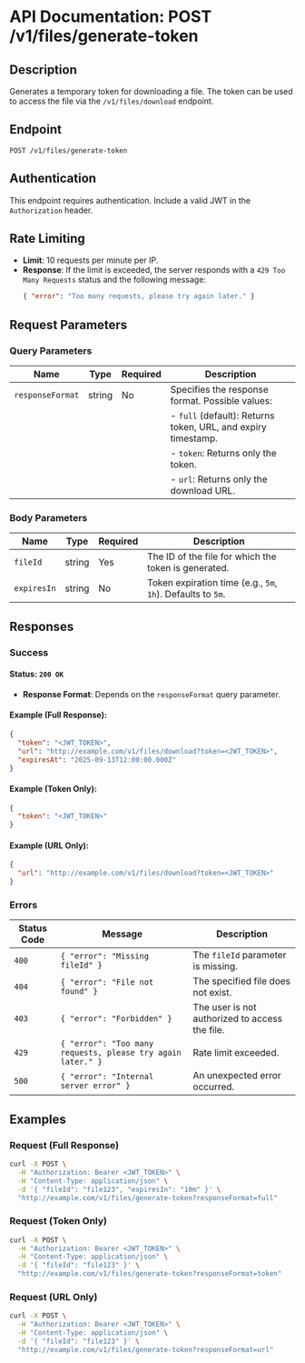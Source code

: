 # API Documentation: POST /v1/files/generate-token

## Description
Generates a temporary token for downloading a file. The token can be used to access the file via the `/v1/files/download` endpoint.

## Endpoint
`POST /v1/files/generate-token`

## Authentication
This endpoint requires authentication. Include a valid JWT in the `Authorization` header.

## Rate Limiting
- **Limit**: 10 requests per minute per IP.
- **Response**: If the limit is exceeded, the server responds with a `429 Too Many Requests` status and the following message:
  ```json
  { "error": "Too many requests, please try again later." }
  ```

## Request Parameters
### Query Parameters
| Name            | Type   | Required | Description                                      |
|-----------------|--------|----------|--------------------------------------------------|
| `responseFormat`| string | No       | Specifies the response format. Possible values: |
|                 |        |          | - `full` (default): Returns token, URL, and expiry timestamp. |
|                 |        |          | - `token`: Returns only the token.              |
|                 |        |          | - `url`: Returns only the download URL.         |

### Body Parameters
| Name      | Type   | Required | Description                                      |
|-----------|--------|----------|--------------------------------------------------|
| `fileId`  | string | Yes      | The ID of the file for which the token is generated. |
| `expiresIn` | string | No       | Token expiration time (e.g., `5m`, `1h`). Defaults to `5m`. |

## Responses
### Success
#### Status: `200 OK`
- **Response Format**: Depends on the `responseFormat` query parameter.

#### Example (Full Response):
```json
{
  "token": "<JWT_TOKEN>",
  "url": "http://example.com/v1/files/download?token=<JWT_TOKEN>",
  "expiresAt": "2025-09-13T12:00:00.000Z"
}
```

#### Example (Token Only):
```json
{
  "token": "<JWT_TOKEN>"
}
```

#### Example (URL Only):
```json
{
  "url": "http://example.com/v1/files/download?token=<JWT_TOKEN>"
}
```

### Errors
| Status Code | Message                                   | Description                                      |
|-------------|-------------------------------------------|--------------------------------------------------|
| `400`       | `{ "error": "Missing fileId" }`         | The `fileId` parameter is missing.              |
| `404`       | `{ "error": "File not found" }`        | The specified file does not exist.              |
| `403`       | `{ "error": "Forbidden" }`             | The user is not authorized to access the file.  |
| `429`       | `{ "error": "Too many requests, please try again later." }` | Rate limit exceeded. |
| `500`       | `{ "error": "Internal server error" }` | An unexpected error occurred.                   |

## Examples
### Request (Full Response)
```bash
curl -X POST \
  -H "Authorization: Bearer <JWT_TOKEN>" \
  -H "Content-Type: application/json" \
  -d '{ "fileId": "file123", "expiresIn": "10m" }' \
  "http://example.com/v1/files/generate-token?responseFormat=full"
```

### Request (Token Only)
```bash
curl -X POST \
  -H "Authorization: Bearer <JWT_TOKEN>" \
  -H "Content-Type: application/json" \
  -d '{ "fileId": "file123" }' \
  "http://example.com/v1/files/generate-token?responseFormat=token"
```

### Request (URL Only)
```bash
curl -X POST \
  -H "Authorization: Bearer <JWT_TOKEN>" \
  -H "Content-Type: application/json" \
  -d '{ "fileId": "file123" }' \
  "http://example.com/v1/files/generate-token?responseFormat=url"
```
